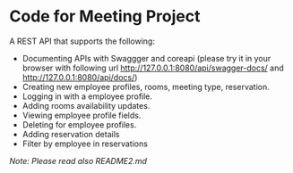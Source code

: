 # Code for Meeting Project #


A REST API that supports the following:
 * Documenting APIs with Swaggger and coreapi (please try it in your browser with following url http://127.0.0.1:8080/api/swagger-docs/ and http://127.0.0.1:8080/api/docs/)
 * Creating new employee profiles, rooms, meeting type, reservation.
 * Logging in with a employee profile.
 * Adding rooms availability updates.
 * Viewing employee profile fields.
 * Deleting for employee profiles.
 * Adding reservation details
 * Filter by employee in reservations
 
*Note: Please read also README2.md*

